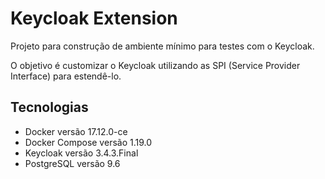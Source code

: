 # Keycloak Extension

Projeto para construção de ambiente mínimo para testes com o Keycloak.

O objetivo é customizar o Keycloak utilizando as SPI (Service Provider Interface) para estendê-lo.

## Tecnologias

- Docker versão 17.12.0-ce
- Docker Compose versão 1.19.0
- Keycloak versão 3.4.3.Final
- PostgreSQL versão 9.6


